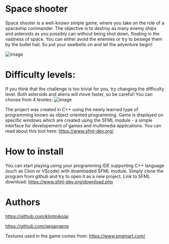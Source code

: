# Space shooter 

Space shooter is a well-known simple game, where you take on the role of a spaceship commander. The objective is to destroy as many enemy ships and asteroids as you possibly can without being shot down, floating in the vastness of space. You can either avoid the enemies or try to besiege them by the bullet hail. So put your seatbelts on and let the adventure begin!

![image](https://github.com/klintmikolaj/Space_Shooter/assets/90563978/21195f5c-bbc4-4cf1-88e5-e5636722e5b1)

# Difficulty levels:

If you think that the challenge is too trivial for you, try changing the difficulty level. Both asteroids and aliens will move faster, so be careful! You can choose from 4 leveles:
![image](https://github.com/klintmikolaj/Space_Shooter/assets/90563978/4751e7da-2c38-4015-9428-08201d3f717e)


The project was created in C++ using the newly learned type of programming known as object oriented programming. Game is displayed on specific windows which are created using the SFML module - a simple interface for developement of games and multimedia applications. You can read about this tool here:
https://www.sfml-dev.org/

# How to install

You can start playing using your programming IDE supporting C++ language (such as Clion or VScode) with downloaded SFML module. Simply clone the program from github and try to open it as a new project. 
Link to SFML download: https://www.sfml-dev.org/download.php

# Authors

https://github.com/klintmikolaj

https://github.com/gegangene

Textures used in the game comes from:
https://www.pngmart.com/

